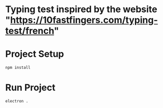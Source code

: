 # Typing test inspired by the website "https://10fastfingers.com/typing-test/french"

# Project Setup 
```
npm install
```

# Run Project 
```
electron .
```
